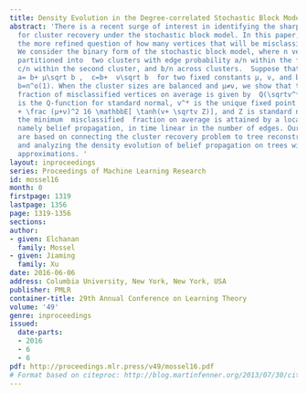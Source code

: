 ```yaml
---
title: Density Evolution in the Degree-correlated Stochastic Block Model
abstract: 'There is a recent surge of interest in identifying the sharp recovery thresholds
  for cluster recovery under the stochastic block model. In this paper, we address
  the more refined question of how many vertices that will be misclassified on average.
  We consider the binary form of the stochastic block model, where n vertices are
  partitioned into  two clusters with edge probability a/n within the first cluster,
  c/n within the second cluster, and b/n across clusters.  Suppose that as n \to ∞,
  a= b+ μ\sqrt b ,  c=b+  ν\sqrt b  for two fixed constants μ, ν, and b \to ∞with
  b=n^o(1). When the cluster sizes are balanced and μ≠ν, we show that the minimum
  fraction of misclassified vertices on average is given by  Q(\sqrtv^*), where Q(x)
  is the Q-function for standard normal, v^* is the unique fixed point of v= \frac(μ-ν)^216
  + \frac (μ+ν)^2 16 \mathbbE[ \tanh(v+ \sqrtv Z)], and Z is standard normal. Moreover,
  the minimum  misclassified  fraction on average is attained by a local algorithm,
  namely belief propagation, in time linear in the number of edges. Our proof techniques
  are based on connecting the cluster recovery problem to tree reconstruction problems,
  and analyzing the density evolution of belief propagation on trees with Gaussian
  approximations. '
layout: inproceedings
series: Proceedings of Machine Learning Research
id: mossel16
month: 0
firstpage: 1319
lastpage: 1356
page: 1319-1356
sections: 
author:
- given: Elchanan
  family: Mossel
- given: Jiaming
  family: Xu
date: 2016-06-06
address: Columbia University, New York, New York, USA
publisher: PMLR
container-title: 29th Annual Conference on Learning Theory
volume: '49'
genre: inproceedings
issued:
  date-parts:
  - 2016
  - 6
  - 6
pdf: http://proceedings.mlr.press/v49/mossel16.pdf
# Format based on citeproc: http://blog.martinfenner.org/2013/07/30/citeproc-yaml-for-bibliographies/
---
```

